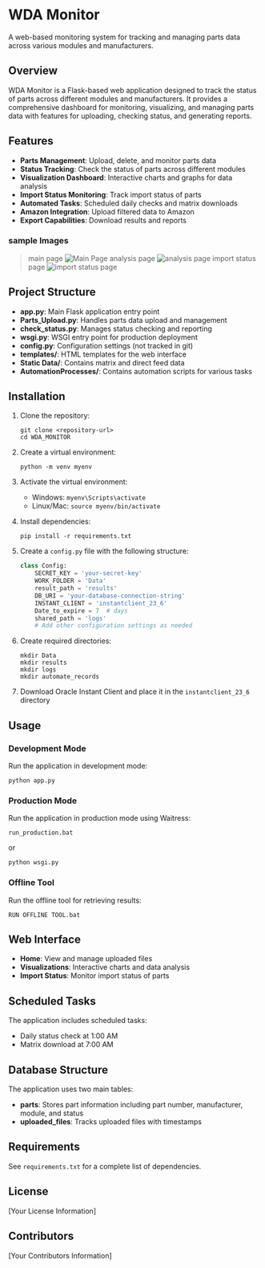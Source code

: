# WDA Monitor

A web-based monitoring system for tracking and managing parts data across various modules and manufacturers.

## Overview

WDA Monitor is a Flask-based web application designed to track the status of parts across different modules and manufacturers. It provides a comprehensive dashboard for monitoring, visualizing, and managing parts data with features for uploading, checking status, and generating reports.

## Features

- **Parts Management**: Upload, delete, and monitor parts data
- **Status Tracking**: Check the status of parts across different modules
- **Visualization Dashboard**: Interactive charts and graphs for data analysis
- **Import Status Monitoring**: Track import status of parts
- **Automated Tasks**: Scheduled daily checks and matrix downloads
- **Amazon Integration**: Upload filtered data to Amazon
- **Export Capabilities**: Download results and reports

### sample Images
> main page
![Main Page](https://github.com/user-attachments/assets/f84cea16-564d-4574-bafc-3a134587bf80)
> analysis page
![analysis page](https://github.com/user-attachments/assets/bc457060-dd79-4322-bf9c-8f1e6da5f49f)
> import status page
![import status page](https://github.com/user-attachments/assets/b1dd67ea-e85a-496f-b9c3-0136b46b737f)


## Project Structure

- **app.py**: Main Flask application entry point
- **Parts_Upload.py**: Handles parts data upload and management
- **check_status.py**: Manages status checking and reporting
- **wsgi.py**: WSGI entry point for production deployment
- **config.py**: Configuration settings (not tracked in git)
- **templates/**: HTML templates for the web interface
- **Static Data/**: Contains matrix and direct feed data
- **AutomationProcesses/**: Contains automation scripts for various tasks

## Installation

1. Clone the repository:
   ```
   git clone <repository-url>
   cd WDA_MONITOR
   ```

2. Create a virtual environment:
   ```
   python -m venv myenv
   ```

3. Activate the virtual environment:
   - Windows: `myenv\Scripts\activate`
   - Linux/Mac: `source myenv/bin/activate`

4. Install dependencies:
   ```
   pip install -r requirements.txt
   ```

5. Create a `config.py` file with the following structure:
   ```python
   class Config:
       SECRET_KEY = 'your-secret-key'
       WORK_FOLDER = 'Data'
       result_path = 'results'
       DB_URI = 'your-database-connection-string'
       INSTANT_CLIENT = 'instantclient_23_6'
       Date_to_expire = 7  # days
       shared_path = 'logs'
       # Add other configuration settings as needed
   ```

6. Create required directories:
   ```
   mkdir Data
   mkdir results
   mkdir logs
   mkdir automate_records
   ```

7. Download Oracle Instant Client and place it in the `instantclient_23_6` directory

## Usage

### Development Mode

Run the application in development mode:
```
python app.py
```

### Production Mode

Run the application in production mode using Waitress:
```
run_production.bat
```
or
```
python wsgi.py
```

### Offline Tool

Run the offline tool for retrieving results:
```
RUN OFFLINE TOOL.bat
```

## Web Interface

- **Home**: View and manage uploaded files
- **Visualizations**: Interactive charts and data analysis
- **Import Status**: Monitor import status of parts

## Scheduled Tasks

The application includes scheduled tasks:
- Daily status check at 1:00 AM
- Matrix download at 7:00 AM

## Database Structure

The application uses two main tables:
- **parts**: Stores part information including part number, manufacturer, module, and status
- **uploaded_files**: Tracks uploaded files with timestamps

## Requirements

See `requirements.txt` for a complete list of dependencies.

## License

[Your License Information]

## Contributors

[Your Contributors Information]
